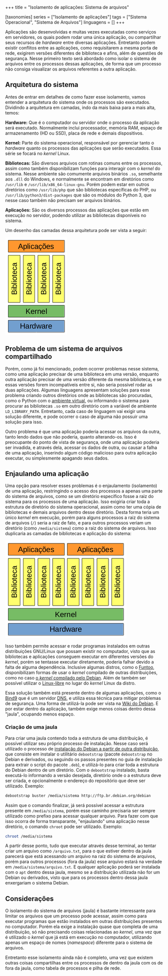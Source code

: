 +++
title = "Isolamento de aplicações: Sistema de arquivos"

[taxonomies]
series = ["Isolamento de aplicações"]
tags = ["Sistema Operacional", "Sistema de Arquivos"]
linguagens = []
+++

Aplicações são desenvolvidas e muitas vezes executadas como serviços em servidores, os quais podem rodar uma única aplicação, ou compartilhar seus recursos de *hardware* entre diversas aplicações. Entretanto podem existir conflitos entre as aplicações, como requisitarem a mesma porta de rede, exigirem versões diferentes de biblioteca e afins, além de questões de segurança. Nesse primeiro texto será abordado como isolar o sistema de arquivos entre os processos dessas aplicações, de forma que um processo não consiga visualizar os arquivos referentes a outra aplicação.

## Arquitetura do sistema

Antes de entrar em detalhes de como fazer esse isolamento, vamos entender a arquitetura do sistema onde os processos são executados. Dividindo a arquitetura em camadas, indo da mais baixa para a mais alta, temos:

**Hardware:** Que é o computador ou servidor onde o processo da aplicação será executado. Normalmente inclui processador, memória RAM, espaço de armazenamento (HD ou SSD), placa de rede e demais dispositivos.

**Kernel:** Parte do sistema operacional, responsável por gerenciar tanto o *hardware* quanto os processos das aplicações que serão executados. Essa série se focará no *kernel* Linux.

**Bibliotecas:** São diversos arquivos com rotinas comuns entre os processos, assim como também disponibilizam funções para interagir com o *kernel* do sistema. Nesse ambiente são comumente arquivos binários `.so`, semelhante aos `.dll` do Windows, e normalmente se encontram em diretórios como `/usr/lib` e `/usr/lib/x86_64-linux-gnu`. Porém podem estar em outros diretórios como `/usr/lib/php` que são bibliotecas específicas do PHP, ou `/usr/lib/python3/dist-packages` que são os módulos do Python 3, que nesse caso também não precisam ser arquivos binários.

**Aplicações:** São os diversos processos das aplicações que estão em execução no servidor, podendo utilizar as bibliotecas disponíveis no sistema.

Um desenho das camadas dessa arquitetura pode ser vista a seguir:

![Arquitetura do sistema](arquitetura.png)

## Problema de um sistema de arquivos compartilhado

Porém, como já foi mencionado, podem ocorrer problemas nesse sistema, como uma aplicação precisar de uma biblioteca em uma versão, enquanto outra aplicação precisar de uma versão diferente da mesma biblioteca, e se essas versões forem incompatíveis entre si, não seria possível rodar as duas aplicações. Algumas linguagens apresentam soluções para esse problema criando outros diretórios onde as bibliotecas são procuradas, como o Python com o [ambiente virtual](https://docs.python.org/pt-br/3/library/venv.html), ou informando o sistema para procurar as bibliotecas `.so` em outro diretório com a variável de ambiente `LD_LIBRARY_PATH`. Entretanto, cada caso de linguagem vai exigir uma solução diferente, e pode ocorrer o caso de alguma não possuir uma solução para isso.

Outro problema é que uma aplicação poderia acessar os arquivos da outra, tanto lendo dados que não poderia, quanto alterando-os. Isso é preocupante do ponto de vista de segurança, onde uma aplicação poderia ser invadida, e através dela, acessar os dados de outra, ou causar a falha de uma aplicação, inserindo algum código malicioso para outra aplicação executar, ou simplesmente apagando seus dados.

## Enjaulando uma aplicação

Uma opção para resolver esses problemas é o enjaulamento (isolamento) de uma aplicação, restringindo o acesso dos processos a apenas uma parte do sistema de arquivos, como se um diretório específico fosse a raiz do sistema para os processos de uma aplicação. Isso exigiria criar toda a estrutura de diretório do sistema operacional, assim como ter uma cópia de bibliotecas e demais arquivos dentro desse diretório. Desta forma teria um único *kernel* em execução, porém para alguns processos a raiz do sistema de arquivos (`/`) seria a raiz de fato, e para outros processos veriam um diretório (como `/media/sistema`) como a raiz do sistema de arquivos. Isso duplicaria as camadas de bibliotecas e aplicação do sistema:

![Arquitetura com chroot](arquitetura-chroot.png)

Isso também permite acessar e rodar programas instalados em outras distribuições GNU/Linux que possam existir no computador, visto que as bibliotecas e aplicações conseguem executar em diferentes versões do *kernel*, porém se tentasse executar diretamente, poderia falhar devido a falta de alguma dependência. Inclusive algumas distros, como o [Funtoo](https://www.funtoo.org/), disponibilizam formas de usar o *kernel* compilado de outras distribuições, como no caso [o *kernel* compilado pelo Debian](https://www.funtoo.org/Funtoo_Linux_Kernels/pt-br). Além de também ser possível utilizar o [Linux-libre](https://pt.wikipedia.org/wiki/GNU_Linux-libre) no lugar do *kernel* Linux da distro.

Essa solução também está presente dentro de algumas aplicações, como o [Bind9](https://www.isc.org/bind/) que é um servidor [DNS](https://pt.wikipedia.org/wiki/Sistema_de_Nomes_de_Dom%C3%ADnio), e utiliza essa técnica para mitigar problemas de segurança. Uma forma de utilizá-la pode ser vista na [Wiki do Debian](https://wiki.debian.org/Bind9#Bind_Chroot). E por estar dentro da aplicação, também exige menos coisas dentro dessa "jaula", ocupando menos espaço.

### Criação de uma jaula

Para criar uma jaula contendo toda a estrutura de uma distribuição, é possível utilizar seu próprio processo de instalação. Nesse caso será utilizado o processo de [instalação do Debian a partir de outra distribuição](https://www.debian.org/releases/stable/amd64/apds03.pt.html), que consiste em instalar o utilitário `debootstrap` (pacote `debootstrap` no Debian e derivados, ou seguindo os passos presentes no guia de instalação para extrair o script do pacote `.deb`), e utilizá-lo para criar toda a estrutura do Debian dentro de um diretório. Com o `debootstrap` instalado, basta executá-lo informando a versão desejada, diretório onde o a estrutura deve ser criada, e opcionalmente o endereço do repositório que deve ser utilizado. Exemplo:

```sh
debootstrap buster /media/sistema http://ftp.br.debian.org/debian
```

Assim que o comando finalizar, já será possível acessar a estrutura presente em `/media/sistema`, porém esse caminho precisaria ser sempre utilizado como prefixo para acessar qualquer arquivo. Para fazer com que isso ocorra de forma transparante, "enjaulando" uma aplicação nesse diretório, o comando `chroot` pode ser utilizado. Exemplo:

```sh
chroot /media/sistema
```

A partir desse ponto, tudo que executar através desse terminal, ao tentar criar um arquivo como `/arquivo.txt`, para o que estiver dentro da jaula parecerá que está acessando um arquivo na raiz do sistema de arquivos, porém para outros processos (fora da jaula) esse arquivo estará na verdade em `/media/sistema/arquivo.txt`. E qualquer aplicação poderá ser instalada com o `apt` dentro dessa jaula, mesmo se a distribuição utilizada não for um Debian ou derivados, visto que para os processos dentro dessa jaula enxergariam o sistema Debian.

## Considerações

O isolamento do sistema de arquivos (jaula) é bastante interessante para limitar os arquivos que um processo pode acessar, assim como para executar programas que estão instalados em outras distribuições presentes no computador. Porém ela exige a instalação quase que completa de uma distribuição, só não precisando coisas relacionadas ao *kernel*, uma vez que é utilizado o *kernel* que já está em execução no computador, utilizando apenas um espaço de nomes (*namespace*) diferente para o sistema de arquivos.

Entretanto esse isolamento ainda não é completo, uma vez que existem outras coisas compartilhas entre os processos de dentro da jaula com os de fora da jaula, como tabela de processos e pilha de rede.
